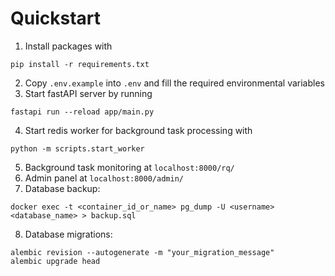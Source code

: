 # Quickstart
1. Install packages with
```
pip install -r requirements.txt
```
2. Copy `.env.example` into `.env` and fill the required environmental variables
3. Start fastAPI server by running
```
fastapi run --reload app/main.py
```
4. Start redis worker for background task processing with
```
python -m scripts.start_worker

```
5. Background task monitoring at `localhost:8000/rq/`
6. Admin panel at `localhost:8000/admin/`
7. Database backup:
```
docker exec -t <container_id_or_name> pg_dump -U <username> <database_name> > backup.sql

```
8. Database migrations:
```
alembic revision --autogenerate -m "your_migration_message"
alembic upgrade head
```